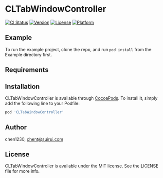 # CLTabWindowController

[![CI Status](https://img.shields.io/travis/chen1230/CLTabWindowController.svg?style=flat)](https://travis-ci.org/chen1230/CLTabWindowController)
[![Version](https://img.shields.io/cocoapods/v/CLTabWindowController.svg?style=flat)](https://cocoapods.org/pods/CLTabWindowController)
[![License](https://img.shields.io/cocoapods/l/CLTabWindowController.svg?style=flat)](https://cocoapods.org/pods/CLTabWindowController)
[![Platform](https://img.shields.io/cocoapods/p/CLTabWindowController.svg?style=flat)](https://cocoapods.org/pods/CLTabWindowController)

## Example

To run the example project, clone the repo, and run `pod install` from the Example directory first.

## Requirements

## Installation

CLTabWindowController is available through [CocoaPods](https://cocoapods.org). To install
it, simply add the following line to your Podfile:

```ruby
pod 'CLTabWindowController'
```

## Author

chen1230, chent@suirui.com

## License

CLTabWindowController is available under the MIT license. See the LICENSE file for more info.
